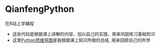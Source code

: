 # QianfengPython
在B站上学编程  

+ 这些代码是根据课上讲解的内容，加以自己的实践，用来巩固练习基础知识  
+ 这里[Python思维导图](https://www.jianshu.com/nb/27212703)是我根据课上知识所做的总结, 用来回顾自己的所学
